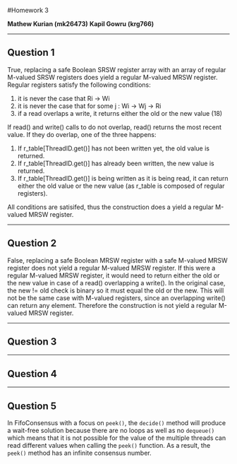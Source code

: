 
#Homework 3

**Mathew Kurian (mk26473)**
**Kapil Gowru (krg766)**

-----
Question 1
----
True, replacing a safe Boolean SRSW register array with an array of regular M-valued SRSW registers does yield a regular M-valued MRSW register. Regular registers satisfy the following conditions:
1. it is never the case that Ri → Wi
2. it is never the case that for some j : Wi → Wj → Ri
3. if a read overlaps a write, it returns either the old or the new value (18)

If read() and write() calls to do not overlap, read() returns the most recent value. If they do overlap, one of the three happens:

1. If r_table[ThreadID.get()] has not been written yet, the old value is
returned.
2. If r_table[ThreadID.get()] has already been written, the new value is
returned.
3. If r_table[ThreadID.get()] is being written as it is being read, it can
return either the old value or the new value (as r_table is composed of
regular registers).

All conditions are satisifed, thus the construction does a yield a regular M-valued MRSW register.

----
Question 2
----
False, replacing a safe Boolean MRSW register with a safe M-valued MRSW register does not yield a regular M-valued MRSW register. If this were a regular M-valued MRSW register, it would need to return either the old or the new value in case of a read() overlapping a write(). In the original case, the new != old check is binary so it must equal the old or the new. This will not be the same case with M-valued registers, since an overlapping write() can return any element. Therefore the construction is not yield a regular M-valued MRSW register.

----
Question 3
----


----
Question 4
----

----
Question 5
----
In FifoConsensus with a focus on `peek()`, the `decide()` method will produce a wait-free solution because there are no loops as well as no `dequeue()` which means that it is not possible for the value of the multiple threads can read different values when calling the `peek()` function. As a result, the `peek()` method has an infinite consensus number.
